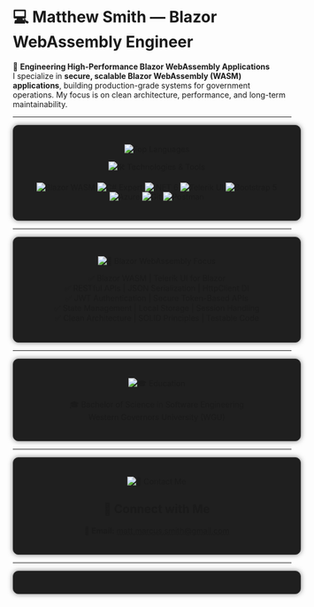 # 💻 Matthew Smith — Blazor WebAssembly Engineer
🚀 **Engineering High-Performance Blazor WebAssembly Applications**  
I specialize in **secure, scalable Blazor WebAssembly (WASM) applications**, building production-grade systems for government operations. My focus is on clean architecture, performance, and long-term maintainability.

---

<div align="center" style="
    background-color: #1f1f1f;
    border: 1px solid #333;
    border-radius: 10px;
    padding: 20px;
    width: 95%;
    box-shadow: 0 0 10px rgba(0,0,0,0.5);
">

![Top Languages](https://github-readme-stats.vercel.app/api/top-langs/?username=mattmarcussmith&layout=compact&theme=radical&hide_border=true)

![🛠 Technologies & Tools](https://img.shields.io/badge/🛠_Technologies_and_Tools-blueviolet?style=for-the-badge)

![Blazor WASM](https://img.shields.io/badge/Blazor-WASM-purple?style=for-the-badge&logo=blazor)
![C# Expert](https://img.shields.io/badge/C%23-Expert-blue?style=for-the-badge&logo=c-sharp)
![.NET 6](https://img.shields.io/badge/.NET-6.0-blueviolet?style=for-the-badge&logo=dotnet)
![Telerik UI](https://img.shields.io/badge/Telerik_UI-Blazor-red?style=for-the-badge&logo=telerik)
![Bootstrap 5](https://img.shields.io/badge/Bootstrap-5-563d7c?style=for-the-badge&logo=bootstrap)
![Azure](https://img.shields.io/badge/Azure-Cloud-blue?style=for-the-badge&logo=microsoftazure)
![Git](https://img.shields.io/badge/Git-Version_Control-orange?style=for-the-badge&logo=git)
![Postman](https://img.shields.io/badge/Postman-API_Testing-orange?style=for-the-badge&logo=postman)

</div>

---

<div align="center" style="
    background-color: #1f1f1f;
    border: 1px solid #333;
    border-radius: 10px;
    padding: 20px;
    width: 95%;
    box-shadow: 0 0 10px rgba(0,0,0,0.5);
">

![📌 Blazor WebAssembly Focus](https://img.shields.io/badge/📌_Blazor_WebAssembly_Focus-purple?style=for-the-badge)

✅ Blazor WASM | Telerik UI for Blazor  
✅ RESTful APIs | JSON Serialization | HttpClient DI  
✅ JWT Authentication | Secure Token-Based APIs  
✅ State Management | Local Storage | Session Handling  
✅ Clean Architecture | SOLID Principles | Testable Code

</div>

---

<div align="center" style="
    background-color: #1f1f1f;
    border: 1px solid #333;
    border-radius: 10px;
    padding: 20px;
    width: 95%;
    box-shadow: 0 0 10px rgba(0,0,0,0.5);
">

![🎓 Education](https://img.shields.io/badge/🎓_Education-darkgreen?style=for-the-badge)

🎓 Bachelor of Science in Software Engineering  
Western Governors University (WGU)

</div>

---

<div align="center" style="
    background-color: #1f1f1f;
    border: 1px solid #333;
    border-radius: 10px;
    padding: 20px;
    width: 95%;
    box-shadow: 0 0 10px rgba(0,0,0,0.5);
">

![💬 Contact Me](https://img.shields.io/badge/💬_Contact_Me-blue?style=for-the-badge)

## 💬 Connect with Me  
📧 **Email:** [matt.marcus.smith@gmail.com](mailto:matt.marcus.smith@gmail.com)

</div>

---

<div align="center" style="
    background-color: #1f1f1f;
    border: 1px solid #333;
    border-radius: 10px;
    padding: 20px;
    width: 95%;
    box-shadow: 0 0 10px rgba(0,0,0,0.5);
">


